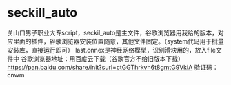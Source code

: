 # seckill_auto
关山口男子职业大专script，seckil_auto是主文件，谷歌浏览器用我给的版本，对应里面的插件，谷歌浏览器安装位置随意，其他文件固定。（system代码用于批量安装库，直接运行即可）
last.onnex是神经网络模型，识别滑块用的，放入file文件中
谷歌浏览器地址：用百度云下载（谷歌官方不给旧版本下载）
https://pan.baidu.com/share/init?surl=ctGGThrkvh6t8gmtG9VkiA
验证码：cnwm
